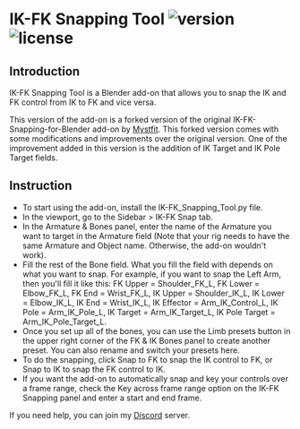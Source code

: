 # IK-FK Snapping Tool ![version](https://img.shields.io/badge/version-Release-success) ![license](https://img.shields.io/badge/license-MIT-informational)

## Introduction
IK-FK Snapping Tool is a Blender add-on that allows you to snap the IK and FK control from IK to FK and vice versa.

This version of the add-on is a forked version of the original IK-FK-Snapping-for-Blender add-on by [Mystfit](https://github.com/Mystfit). This forked version comes with some modifications and improvements over the original version. One of the improvement added in this version is the addition of IK Target and IK Pole Target fields.

## Instruction
- To start using the add-on, install the IK-FK_Snapping_Tool.py file.
- In the viewport, go to the Sidebar > IK-FK Snap tab.
- In the Armature & Bones panel, enter the name of the Armature you want to target in the Armature field (Note that your rig needs to have the same Armature and Object name. Otherwise, the add-on wouldn't work).
- Fill the rest of the Bone field. What you fill the field with depends on what you want to snap. For example, if you want to snap the Left Arm, then you'll fill it like this: FK Upper = Shoulder_FK_L, FK Lower = Elbow_FK_L, FK End = Wrist_FK_L, IK Upper = Shoulder_IK_L, IK Lower = Elbow_IK_L, IK End = Wrist_IK_L, IK Effector = Arm_IK_Control_L, IK Pole = Arm_IK_Pole_L, IK Target = Arm_IK_Target_L, IK Pole Target = Arm_IK_Pole_Target_L.
- Once you set up all of the bones, you can use the Limb presets button in the upper right corner of the FK & IK Bones panel to create another preset. You can also rename and switch your presets here.
- To do the snapping, click Snap to FK to snap the IK control to FK, or Snap to IK to snap the FK control to IK.
- If you want the add-on to automatically snap and key your controls over a frame range, check the Key across frame range option on the IK-FK Snapping panel and enter a start and end frame.

If you need help, you can join my [Discord](https://discord.com/invite/vANwCrPPBu) server.
